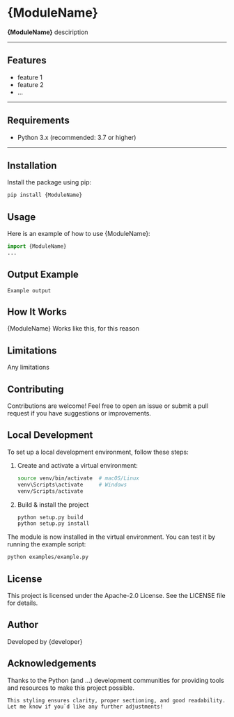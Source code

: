 # {ModuleName}

**{ModuleName}** desciription

---

## Features

- feature 1
- feature 2
- ...

---

## Requirements

- Python 3.x (recommended: 3.7 or higher)

---

## Installation

Install the package using pip:

```bash
pip install {ModuleName}
```

## Usage
Here is an example of how to use {ModuleName}:

```python
import {ModuleName}
...
```
## Output Example
```plaintext
Example output
```

## How It Works
{ModuleName} Works like this, for this reason

## Limitations
Any limitations

## Contributing
Contributions are welcome! Feel free to open an issue or submit a pull request if you have suggestions or improvements.

## Local Development
To set up a local development environment, follow these steps:

1. Create and activate a virtual environment:
    ```bash
    source venv/bin/activate  # macOS/Linux
    venv\Scripts\activate     # Windows
    venv/Scripts/activate
    ```
2. Build & install the project
    ```bash
    python setup.py build
    python setup.py install
    ```
The module is now installed in the virtual environment. You can test it by running the example script:

```bash
python examples/example.py
```


## License
This project is licensed under the Apache-2.0 License. See the LICENSE file for details.

## Author
Developed by {developer}

## Acknowledgements
Thanks to the Python (and ...) development communities for providing tools and resources to make this project possible.

```vbnet
This styling ensures clarity, proper sectioning, and good readability. Let me know if you`d like any further adjustments!
```
